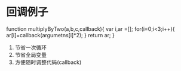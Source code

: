 # 回调例子

function multiplyByTwo(a,b,c,callback){
    var i,ar =[];
    for(i=0;i<3;i++){
        ar[i]=callback(argumetns[i]*2);
    }
    return ar;
}

1. 节省一次循环
1. 节省全局变量
1. 方便随时调整代码(callback)